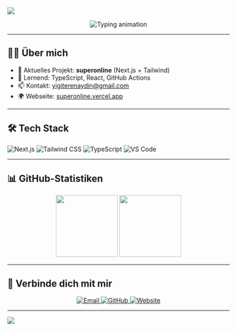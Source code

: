 <!-- 🎨 Banner -->
<img src="https://capsule-render.vercel.app/api?type=waving&color=gradient&height=200&section=header&text=Hallo👋+ich+bin+EREN+AYDIN&fontSize=30&fontAlignY=45&desc=Modern+Web+Entwickler+%7C+Next.js+%2B+Tailwind" />

<!-- 📝 Kayan-Schrift -->
<p align="center">
  <img src="https://readme-typing-svg.herokuapp.com?font=Fira+Code&size=22&pause=1000&center=true&width=500&lines=Next.js+Enthusiast;Tailwind+CSS+Fan;Vercel+Deployer" alt="Typing animation" />
</p>

---

## 🧑‍💻 Über mich

- 🔭 Aktuelles Projekt: **superonline** (Next.js + Tailwind)
- 🌱 Lernend: TypeScript, React, GitHub Actions
- 📫 Kontakt: <a href="mailto:yigiterenaydin@gmail.com">yigiterenaydin@gmail.com</a>
- 🌍 Webseite: [superonline.vercel.app](https://superonline.vercel.app)

---

## 🛠 Tech Stack

![Next.js](https://img.shields.io/badge/Next.js-black?style=for-the-badge&logo=next.js)
![Tailwind CSS](https://img.shields.io/badge/Tailwind-06B6D4?style=for-the-badge&logo=tailwindcss&logoColor=white)
![TypeScript](https://img.shields.io/badge/TypeScript-007ACC?style=for-the-badge&logo=typescript&logoColor=white)
![VS Code](https://img.shields.io/badge/VS%20Code-007ACC?style=for-the-badge&logo=visual-studio-code&logoColor=white)

---

## 📊 GitHub-Statistiken

<p align="center">
  <img src="https://github-readme-stats.vercel.app/api?username=yigiterenaydin&show_icons=true&theme=tokyonight" height="140" />
  <img src="https://github-readme-stats.vercel.app/api/top-langs/?username=yigiterenaydin&layout=compact&theme=tokyonight" height="140" />
</p>

---

## 🔗 Verbinde dich mit mir

<p align="center">
  <a href="mailto:yigiterenaydin@gmail.com">
    <img src="https://img.shields.io/badge/Email-D14836?style=for-the-badge&logo=gmail&logoColor=white" alt="Email" />
  </a>
  <a href="https://github.com/yigiterenaydin">
    <img src="https://img.shields.io/badge/GitHub-100000?style=for-the-badge&logo=github&logoColor=white" alt="GitHub" />
  </a>
  <a href="https://superonline.vercel.app">
    <img src="https://img.shields.io/badge/Webseite-008080?style=for-the-badge&logo=web&logoColor=white" alt="Website" />
  </a>
</p>

---

<img src="https://capsule-render.vercel.app/api?type=waving&color=gradient&height=120&section=footer"/>
